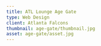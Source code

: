 ```yaml
---
title: ATL Lounge Age Gate
type: Web Design
client: Atlanta Falcons
thumbnail: age-gate/thumbnail.jpg
asset: age-gate/asset.jpg
---
```

